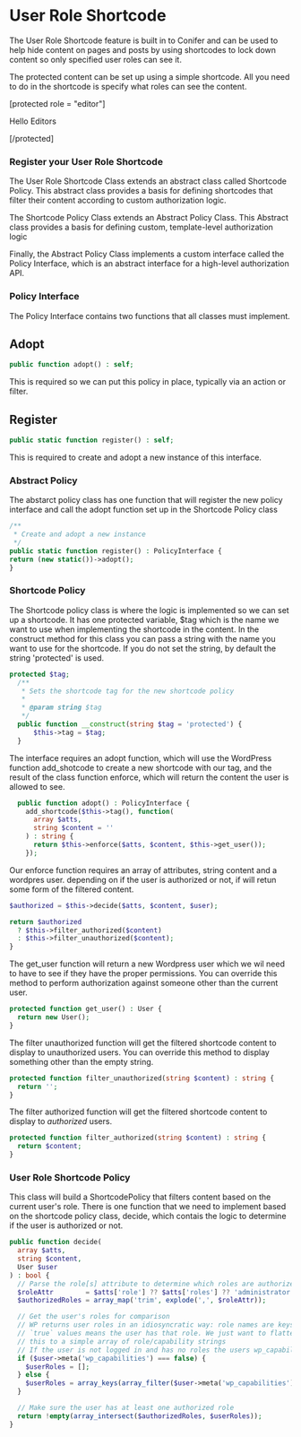 # User Role Shortcode

The User Role Shortcode feature is built in to Conifer and can be used to help hide content on pages and posts by using shortcodes to lock down content so only specified user roles can see it. 

The protected content can be set up using a simple shortcode. All you need to do in the shortcode is specify what roles can see the content.

[protected role = "editor"]

Hello Editors

[/protected]

### Register your User Role Shortcode
The User Role Shortcode Class extends an abstract class called Shortcode Policy. This abstract class provides a basis for defining shortcodes that filter their content according to custom authorization logic.  

The Shortcode Policy Class extends an Abstract Policy Class. This Abstract class provides a basis for defining custom, template-level authorization logic

Finally, the Abstract Policy Class implements a custom interface called the Policy Interface, which is an abstract interface for a high-level authorization API. 

 ### Policy Interface
 The Policy Interface contains two functions that all classes must implement. 
 ## Adopt
 ```php
 public function adopt() : self; 
 ```
This is required so we can put this policy in place, typically via an action or filter.

## Register
```php
public static function register() : self;
```
This is required to create and adopt a new instance of this interface.

### Abstract Policy
The abstarct policy class has one function that will register the new policy interface and call the adopt function set up in the Shortcode Policy class
```php
/**
 * Create and adopt a new instance
 */
public static function register() : PolicyInterface {
return (new static())->adopt();
} 
```
### Shortcode Policy
The Shortcode policy class is where the logic is implemented so we can set up a shortcode.
It has one protected variable, $tag which is the name we want to use when implementing the shortcode in the content. In the construct method for this class you can pass a string with the name you want to use for the shortcode. If you do not set the string, by default the string 'protected' is used.  
```php
protected $tag;
  /**
   * Sets the shortcode tag for the new shortcode policy
   *
   * @param string $tag
   */
  public function __construct(string $tag = 'protected') {
      $this->tag = $tag;
  }
  ```

  The interface requires an adopt function, which will use the WordPress function add_shotcode to create a new shortcode with our tag, and the result of the class function enforce, which will return the content the user is allowed to see.

```php
  public function adopt() : PolicyInterface {
    add_shortcode($this->tag(), function(
      array $atts,
      string $content = ''
    ) : string {
      return $this->enforce($atts, $content, $this->get_user());
    });
  ```

  Our enforce function requires an array of attributes, string content and a wordpres user. depending on if the user is authorized or not, if will retun some form of the filtered content. 
  ```php
$authorized = $this->decide($atts, $content, $user);

return $authorized
    ? $this->filter_authorized($content)
    : $this->filter_unauthorized($content);
  }
  ```
  The get_user function will return a new Wordpress user which we wil need to have to see if they have the proper permissions. You can override this method to perform authorization against someone other than the current user. 
  ```php
  protected function get_user() : User {
    return new User();
  }
  ```
  The filter unauthorized function will get the filtered shortcode content to display to unauthorized users.  You can override this method to display something other than the empty string.
  ```php
  protected function filter_unauthorized(string $content) : string {
    return '';
  }
  ```

  The filter authorized function will get the filtered shortcode content to display to _authorized_ users.
  ```php
  protected function filter_authorized(string $content) : string {
    return $content;
  }
  ```

  ### User Role Shortcode Policy
  This class will build a ShortcodePolicy that filters content based on the current user's role. There is one function that we need to implement based on the shortcode policy class, decide, which contais the logic to determine if the user is authorized or not.  
  
  ```php
  public function decide(
    array $atts,
    string $content,
    User $user
  ) : bool {
    // Parse the role[s] attribute to determine which roles are authorized
    $roleAttr        = $atts['role'] ?? $atts['roles'] ?? 'administrator';
    $authorizedRoles = array_map('trim', explode(',', $roleAttr));

    // Get the user's roles for comparison
    // WP returns user roles in an idiosyncratic way: role names are keys and
    // `true` values means the user has that role. We just want to flatten
    // this to a simple array of role/capability strings
    // If the user is not logged in and has no roles the users wp_capabilities returns false and we want an empty array
    if ($user->meta('wp_capabilities') === false) {
      $userRoles = [];
    } else {
      $userRoles = array_keys(array_filter($user->meta('wp_capabilities')));
    }

    // Make sure the user has at least one authorized role
    return !empty(array_intersect($authorizedRoles, $userRoles));
  }
  ```
  